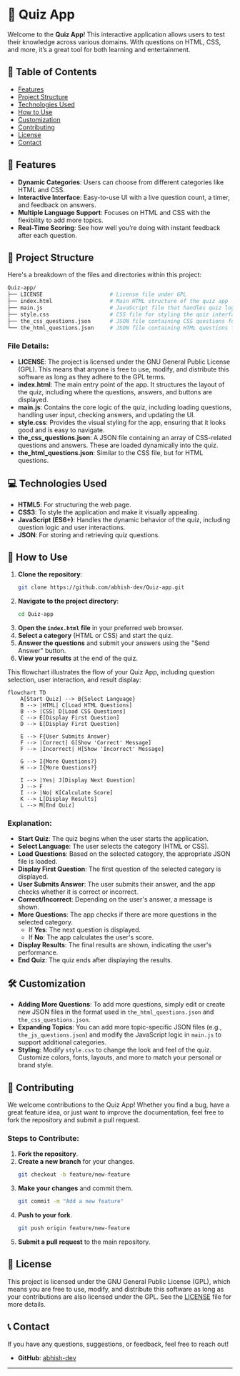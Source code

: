 # 🎉 Quiz App

Welcome to the **Quiz App**! This interactive application allows users to test their knowledge across various domains. With questions on HTML, CSS, and more, it’s a great tool for both learning and entertainment.

## 📜 Table of Contents

- [Features](#-features)
- [Project Structure](#-project-structure)
- [Technologies Used](#-technologies-used)
- [How to Use](#-how-to-use)
- [Customization](#-customization)
- [Contributing](#-contributing)
- [License](#-license)
- [Contact](#-contact)

## 🚀 Features

- **Dynamic Categories**: Users can choose from different categories like HTML and CSS.
- **Interactive Interface**: Easy-to-use UI with a live question count, a timer, and feedback on answers.
- **Multiple Language Support**: Focuses on HTML and CSS with the flexibility to add more topics.
- **Real-Time Scoring**: See how well you’re doing with instant feedback after each question.

## 📂 Project Structure

Here's a breakdown of the files and directories within this project:

```bash
Quiz-app/
├── LICENSE                     # License file under GPL
├── index.html                  # Main HTML structure of the quiz app
├── main.js                     # JavaScript file that handles quiz logic and interactions
├── style.css                   # CSS file for styling the quiz interface
├── the_css_questions.json      # JSON file containing CSS questions for the quiz
└── the_html_questions.json     # JSON file containing HTML questions for the quiz
```

### File Details:

- **LICENSE**: The project is licensed under the GNU General Public License (GPL). This means that anyone is free to use, modify, and distribute this software as long as they adhere to the GPL terms.
- **index.html**: The main entry point of the app. It structures the layout of the quiz, including where the questions, answers, and buttons are displayed.
- **main.js**: Contains the core logic of the quiz, including loading questions, handling user input, checking answers, and updating the UI.
- **style.css**: Provides the visual styling for the app, ensuring that it looks good and is easy to navigate.
- **the_css_questions.json**: A JSON file containing an array of CSS-related questions and answers. These are loaded dynamically into the quiz.
- **the_html_questions.json**: Similar to the CSS file, but for HTML questions.

## 💻 Technologies Used

- **HTML5**: For structuring the web page.
- **CSS3**: To style the application and make it visually appealing.
- **JavaScript (ES6+)**: Handles the dynamic behavior of the quiz, including question logic and user interactions.
- **JSON**: For storing and retrieving quiz questions.

## 🎯 How to Use

1. **Clone the repository**:
   ```bash
   git clone https://github.com/abhish-dev/Quiz-app.git
   ```
2. **Navigate to the project directory**:
   ```bash
   cd Quiz-app
   ```
3. **Open the `index.html` file** in your preferred web browser.
4. **Select a category** (HTML or CSS) and start the quiz.
5. **Answer the questions** and submit your answers using the "Send Answer" button.
6. **View your results** at the end of the quiz.


This flowchart illustrates the flow of your Quiz App, including question selection, user interaction, and result display:

```mermaid
flowchart TD
    A[Start Quiz] --> B{Select Language}
    B --> |HTML| C[Load HTML Questions]
    B --> |CSS| D[Load CSS Questions]
    C --> E[Display First Question]
    D --> E[Display First Question]
    
    E --> F{User Submits Answer}
    F --> |Correct| G[Show 'Correct' Message]
    F --> |Incorrect| H[Show 'Incorrect' Message]
    
    G --> I{More Questions?}
    H --> I{More Questions?}
    
    I --> |Yes| J[Display Next Question]
    J --> F
    I --> |No| K[Calculate Score]
    K --> L[Display Results]
    L --> M[End Quiz]
```

### Explanation:

- **Start Quiz**: The quiz begins when the user starts the application.
- **Select Language**: The user selects the category (HTML or CSS).
- **Load Questions**: Based on the selected category, the appropriate JSON file is loaded.
- **Display First Question**: The first question of the selected category is displayed.
- **User Submits Answer**: The user submits their answer, and the app checks whether it is correct or incorrect.
- **Correct/Incorrect**: Depending on the user's answer, a message is shown.
- **More Questions**: The app checks if there are more questions in the selected category.
  - If **Yes**: The next question is displayed.
  - If **No**: The app calculates the user's score.
- **Display Results**: The final results are shown, indicating the user's performance.
- **End Quiz**: The quiz ends after displaying the results.


## 🛠️ Customization

- **Adding More Questions**: To add more questions, simply edit or create new JSON files in the format used in `the_html_questions.json` and `the_css_questions.json`.
- **Expanding Topics**: You can add more topic-specific JSON files (e.g., `the_js_questions.json`) and modify the JavaScript logic in `main.js` to support additional categories.
- **Styling**: Modify `style.css` to change the look and feel of the quiz. Customize colors, fonts, layouts, and more to match your personal or brand style.

## 🤝 Contributing

We welcome contributions to the Quiz App! Whether you find a bug, have a great feature idea, or just want to improve the documentation, feel free to fork the repository and submit a pull request.

### Steps to Contribute:

1. **Fork the repository**.
2. **Create a new branch** for your changes.
   ```bash
   git checkout -b feature/new-feature
   ```
3. **Make your changes** and commit them.
   ```bash
   git commit -m "Add a new feature"
   ```
4. **Push to your fork**.
   ```bash
   git push origin feature/new-feature
   ```
5. **Submit a pull request** to the main repository.

## 📄 License

This project is licensed under the GNU General Public License (GPL), which means you are free to use, modify, and distribute this software as long as your contributions are also licensed under the GPL. See the [LICENSE](LICENSE) file for more details.

## 📞 Contact

If you have any questions, suggestions, or feedback, feel free to reach out!

- **GitHub**: [abhish-dev](https://github.com/abhish-dev)

---

